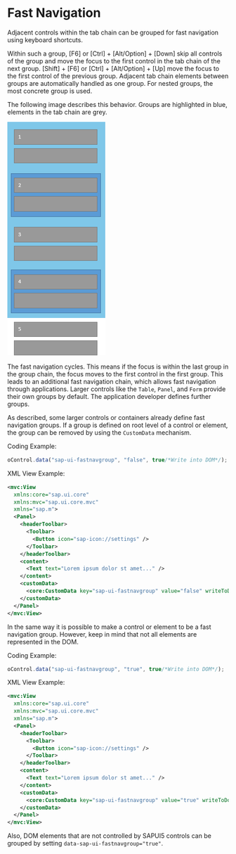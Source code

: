 <!-- loiod23e2cf618a44382a203691e8a0baef4 -->

# Fast Navigation

Adjacent controls within the tab chain can be grouped for fast navigation using keyboard shortcuts.

Within such a group, [F6\] or  [Ctrl\] + [Alt/Option\] + [Down\] skip all controls of the group and move the focus to the first control in the tab chain of the next group.  [Shift\] + [F6\]  or  [Ctrl\] + [Alt/Option\] + [Up\]  move the focus to the first control of the previous group. Adjacent tab chain elements between groups are automatically handled as one group. For nested groups, the most concrete group is used.

The following image describes this behavior. Groups are highlighted in blue, elements in the tab chain are grey.

 ![](images/SAPUI5_Views_Fast_Navigation_e5e01dd.png) 

The fast navigation cycles. This means if the focus is within the last group in the group chain, the focus moves to the first control in the first group. This leads to an additional fast navigation chain, which allows fast navigation through applications. Larger controls like the `Table`, `Panel`, and `Form` provide their own groups by default. The application developer defines further groups.

As described, some larger controls or containers already define fast navigation groups. If a group is defined on root level of a control or element, the group can be removed by using the `CustomData` mechanism.

Coding Example:

```js
oControl.data("sap-ui-fastnavgroup", "false", true/*Write into DOM*/);
```

XML View Example:

```xml
<mvc:View
  xmlns:core="sap.ui.core"
  xmlns:mvc="sap.ui.core.mvc"
  xmlns="sap.m">
  <Panel>
    <headerToolbar>
      <Toolbar>
        <Button icon="sap-icon://settings" />
      </Toolbar>
    </headerToolbar>
    <content>
      <Text text="Lorem ipsum dolor st amet..." />
    </content>
    <customData>
      <core:CustomData key="sap-ui-fastnavgroup" value="false" writeToDom="true" />
    </customData>
  </Panel>
</mvc:View>

```

In the same way it is possible to make a control or element to be a fast navigation group. However, keep in mind that not all elements are represented in the DOM.

Coding Example:

```js
oControl.data("sap-ui-fastnavgroup", "true", true/*Write into DOM*/);
```

XML View Example:

```xml
<mvc:View
  xmlns:core="sap.ui.core"
  xmlns:mvc="sap.ui.core.mvc"
  xmlns="sap.m">
  <Panel>
    <headerToolbar>
      <Toolbar>
        <Button icon="sap-icon://settings" />
      </Toolbar>
    </headerToolbar>
    <content>
      <Text text="Lorem ipsum dolor st amet..." />
    </content>
    <customData>
      <core:CustomData key="sap-ui-fastnavgroup" value="true" writeToDom="true" />
    </customData>
  </Panel>
</mvc:View>

```

Also, DOM elements that are not controlled by SAPUI5 controls can be grouped by setting `data-sap-ui-fastnavgroup="true"`.

